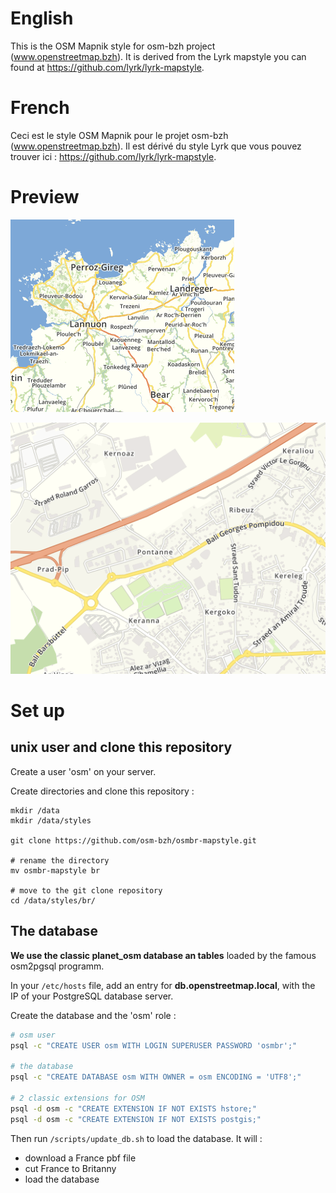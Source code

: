 # English

This is the OSM Mapnik style for osm-bzh project (www.openstreetmap.bzh).
It is derived from the Lyrk mapstyle you can found at https://github.com/lyrk/lyrk-mapstyle.

# French

Ceci est le style OSM Mapnik pour le projet osm-bzh (www.openstreetmap.bzh).
Il est dérivé du style Lyrk que vous pouvez trouver ici : https://github.com/lyrk/lyrk-mapstyle.

# Preview

![preview1](/preview1.png "preview1")

![preview2](/preview2.png "preview2")

# Set up

## unix user and clone this repository

Create a user 'osm' on your server.

Create directories and clone this repository :

```
mkdir /data
mkdir /data/styles

git clone https://github.com/osm-bzh/osmbr-mapstyle.git

# rename the directory
mv osmbr-mapstyle br

# move to the git clone repository
cd /data/styles/br/
```


## The database

**We use the classic planet_osm database an tables** loaded by the famous osm2pgsql programm.

In your ```/etc/hosts``` file, add an entry for **db.openstreetmap.local**, with the IP of your PostgreSQL database server.


Create the database and the 'osm' role : 

```bash
# osm user
psql -c "CREATE USER osm WITH LOGIN SUPERUSER PASSWORD 'osmbr';"

# the database
psql -c "CREATE DATABASE osm WITH OWNER = osm ENCODING = 'UTF8';"

# 2 classic extensions for OSM
psql -d osm -c "CREATE EXTENSION IF NOT EXISTS hstore;"
psql -d osm -c "CREATE EXTENSION IF NOT EXISTS postgis;"
```

Then run ```/scripts/update_db.sh``` to load the database.
It will :

* download a France pbf file
* cut France to Britanny
* load the database




